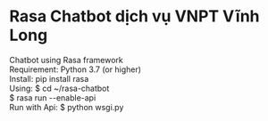 # Rasa Chatbot dịch vụ VNPT Vĩnh Long
Chatbot using Rasa framework <br>
Requirement: Python 3.7 (or higher) <br>
Install: pip install rasa <br>
Using: $ cd ~/rasa-chatbot <br> $ rasa run --enable-api<br>
Run with Api: $ python wsgi.py
